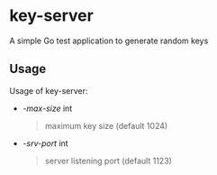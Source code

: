 # key-server
A simple Go test application to generate random keys
## Usage
Usage of key-server:

 * *-max-size* int
  
   > maximum key size (default 1024)
        
  * *-srv-port* int
  
    > server listening port (default 1123)
